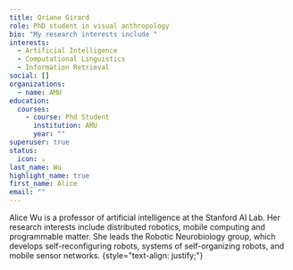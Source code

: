 ```yaml
---
title: Oriane Girard
role: PhD student in visual anthropology
bio: "My research interests include "
interests:
  - Artificial Intelligence
  - Computational Linguistics
  - Information Retrieval
social: []
organizations:
  - name: AMU
education:
  courses:
    - course: Phd Student
      institution: AMU
      year: ""
superuser: true
status:
  icon: ☕️
last_name: Wu
highlight_name: true
first_name: Alice
email: ""
---
```


Alice Wu is a professor of artificial intelligence at the Stanford AI Lab. Her research interests include distributed robotics, mobile computing and programmable matter. She leads the Robotic Neurobiology group, which develops self-reconfiguring robots, systems of self-organizing robots, and mobile sensor networks.
{style="text-align: justify;"}

